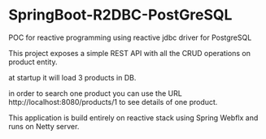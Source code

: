 # SpringBoot-R2DBC-PostGreSQL
POC for reactive programming using reactive jdbc driver for PostgreSQL

This project exposes a simple REST API with all the CRUD operations on product entity.

at startup it will load 3 products in DB.

in order to search one product you can use the URL http://localhost:8080/products/1 to see details of one product.

This application is build entirely on reactive stack using Spring Webflx and runs on Netty server.


